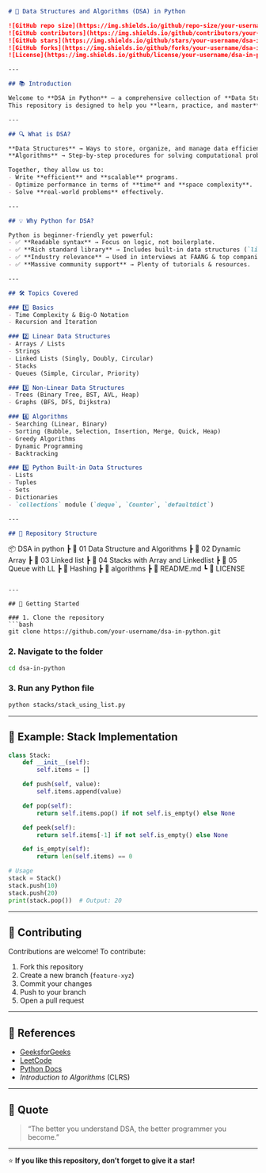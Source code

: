 ```markdown
# 🐍 Data Structures and Algorithms (DSA) in Python

![GitHub repo size](https://img.shields.io/github/repo-size/your-username/dsa-in-python?color=blue)
![GitHub contributors](https://img.shields.io/github/contributors/your-username/dsa-in-python)
![GitHub stars](https://img.shields.io/github/stars/your-username/dsa-in-python?style=social)
![GitHub forks](https://img.shields.io/github/forks/your-username/dsa-in-python?style=social)
![License](https://img.shields.io/github/license/your-username/dsa-in-python)

---

## 📚 Introduction

Welcome to **DSA in Python** – a comprehensive collection of **Data Structures** and **Algorithms** implemented in **Python**.  
This repository is designed to help you **learn, practice, and master** problem-solving skills, whether for **interviews**, **competitive programming**, or **academic purposes**.

---

## 🔍 What is DSA?

**Data Structures** → Ways to store, organize, and manage data efficiently.  
**Algorithms** → Step-by-step procedures for solving computational problems.  

Together, they allow us to:
- Write **efficient** and **scalable** programs.
- Optimize performance in terms of **time** and **space complexity**.
- Solve **real-world problems** effectively.

---

## 💡 Why Python for DSA?

Python is beginner-friendly yet powerful:
- ✅ **Readable syntax** → Focus on logic, not boilerplate.
- ✅ **Rich standard library** → Includes built-in data structures (`list`, `dict`, `set`, etc.).
- ✅ **Industry relevance** → Used in interviews at FAANG & top companies.
- ✅ **Massive community support** → Plenty of tutorials & resources.

---

## 🛠 Topics Covered

### 1️⃣ Basics
- Time Complexity & Big-O Notation
- Recursion and Iteration

### 2️⃣ Linear Data Structures
- Arrays / Lists
- Strings
- Linked Lists (Singly, Doubly, Circular)
- Stacks
- Queues (Simple, Circular, Priority)

### 3️⃣ Non-Linear Data Structures
- Trees (Binary Tree, BST, AVL, Heap)
- Graphs (BFS, DFS, Dijkstra)

### 4️⃣ Algorithms
- Searching (Linear, Binary)
- Sorting (Bubble, Selection, Insertion, Merge, Quick, Heap)
- Greedy Algorithms
- Dynamic Programming
- Backtracking

### 5️⃣ Python Built-in Data Structures
- Lists
- Tuples
- Sets
- Dictionaries
- `collections` module (`deque`, `Counter`, `defaultdict`)

---

## 📂 Repository Structure

```

📦 DSA in python
┣ 📂 01 Data Structure and Algorithms
┣ 📂 02 Dynamic Array
┣ 📂 03 Linked list
┣ 📂 04 Stacks with Array and Linkedlist
┣ 📂 05 Queue with LL
┣ 📂 Hashing 
┣ 📂 algorithms
┣ 📜 README.md
┗ 📜 LICENSE

````

---

## 🚀 Getting Started

### 1. Clone the repository
```bash
git clone https://github.com/your-username/dsa-in-python.git
````

### 2. Navigate to the folder

```bash
cd dsa-in-python
```

### 3. Run any Python file

```bash
python stacks/stack_using_list.py
```

---

## 📌 Example: Stack Implementation

```python
class Stack:
    def __init__(self):
        self.items = []

    def push(self, value):
        self.items.append(value)

    def pop(self):
        return self.items.pop() if not self.is_empty() else None

    def peek(self):
        return self.items[-1] if not self.is_empty() else None

    def is_empty(self):
        return len(self.items) == 0

# Usage
stack = Stack()
stack.push(10)
stack.push(20)
print(stack.pop())  # Output: 20
```

---

## 🤝 Contributing

Contributions are welcome! To contribute:

1. Fork this repository
2. Create a new branch (`feature-xyz`)
3. Commit your changes
4. Push to your branch
5. Open a pull request

---

## 📖 References

* [GeeksforGeeks](https://www.geeksforgeeks.org/)
* [LeetCode](https://leetcode.com/)
* [Python Docs](https://docs.python.org/3/)
* *Introduction to Algorithms* (CLRS)

---

## 💬 Quote

> “The better you understand DSA, the better programmer you become.”

---

⭐ **If you like this repository, don’t forget to give it a star!**


